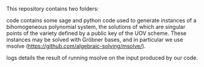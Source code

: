 This repository contains two folders:

code contains some sage and python code used to generate instances of a bihomogeneous polynomial system, the solutions of which are singular points of the variety defined by a public key of the UOV scheme. These instances may be solved with Gröbner bases, and in particular we use msolve (https://github.com/algebraic-solving/msolve/).

logs details the result of running msolve on the input produced by our code.
